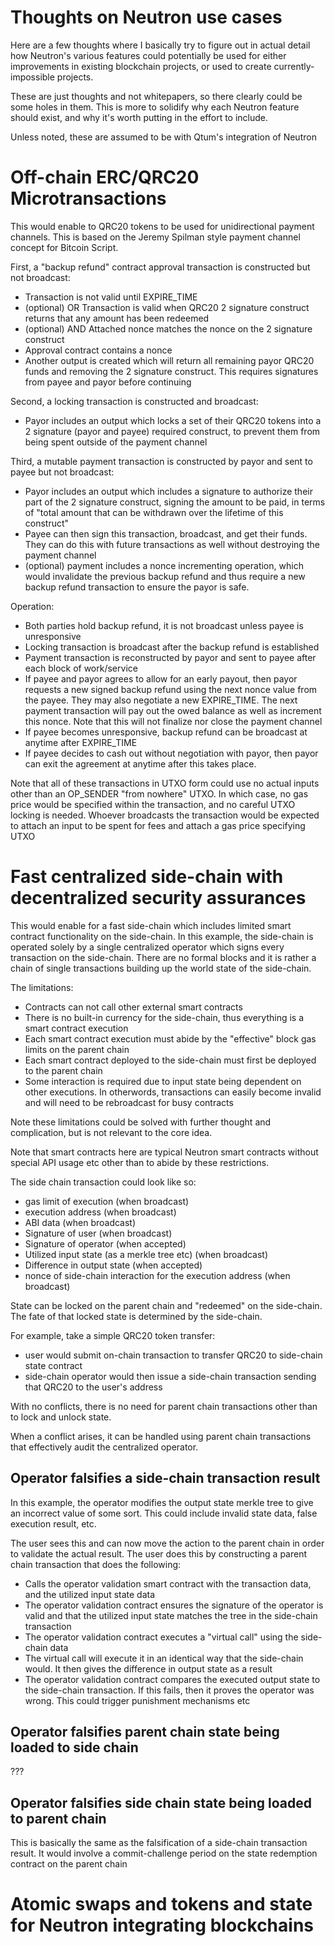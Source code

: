 # Thoughts on Neutron use cases

Here are a few thoughts where I basically try to figure out in actual detail how Neutron's various features could potentially be used for either improvements in existing blockchain projects, or used to create currently-impossible projects.

These are just thoughts and not whitepapers, so there clearly could be some holes in them. This is more to solidify why each Neutron feature should exist, and why it's worth putting in the effort to include.

Unless noted, these are assumed to be with Qtum's integration of Neutron


# Off-chain ERC/QRC20 Microtransactions

This would enable to QRC20 tokens to be used for unidirectional payment channels. This is based on the Jeremy Spilman style payment channel concept for Bitcoin Script.

First, a "backup refund" contract approval transaction is constructed but not broadcast:

* Transaction is not valid until EXPIRE_TIME
* (optional) OR Transaction is valid when QRC20 2 signature construct returns that any amount has been redeemed
* (optional) AND Attached nonce matches the nonce on the 2 signature construct
* Approval contract contains a nonce
* Another output is created which will return all remaining payor QRC20 funds and removing the 2 signature construct. This requires signatures from payee and payor before continuing

Second, a locking transaction is constructed and broadcast:

* Payor includes an output which locks a set of their QRC20 tokens into a 2 signature (payor and payee) required construct, to prevent them from being spent outside of the payment channel

Third, a mutable payment transaction is constructed by payor and sent to payee but not broadcast:

* Payor includes an output which includes a signature to authorize their part of the 2 signature construct, signing the amount to be paid, in terms of "total amount that can be withdrawn over the lifetime of this construct"
* Payee can then sign this transaction, broadcast, and get their funds. They can do this with future transactions as well without destroying the payment channel
* (optional) payment includes a nonce incrementing operation, which would invalidate the previous backup refund and thus require a new backup refund transaction to ensure the payor is safe.

Operation:

* Both parties hold backup refund, it is not broadcast unless payee is unresponsive
* Locking transaction is broadcast after the backup refund is established
* Payment transaction is reconstructed by payor and sent to payee after each block of work/service
* If payee and payor agrees to allow for an early payout, then payor requests a new signed backup refund using the next nonce value from the payee. They may also negotiate a new EXPIRE_TIME. The next payment transaction will pay out the owed balance as well as increment this nonce. Note that this will not finalize nor close the payment channel
* If payee becomes unresponsive, backup refund can be broadcast at anytime after EXPIRE_TIME
* If payee decides to cash out without negotiation with payor, then payor can exit the agreement at anytime after this takes place.

Note that all of these transactions in UTXO form could use no actual inputs other than an OP_SENDER "from nowhere" UTXO. In which case, no gas price would be specified within the transaction, and no careful UTXO locking is needed. Whoever broadcasts the transaction would be expected to attach an input to be spent for fees and attach a gas price specifying UTXO


# Fast centralized side-chain with decentralized security assurances

This would enable for a fast side-chain which includes limited smart contract functionality on the side-chain. In this example, the side-chain is operated solely by a single centralized operator which signs every transaction on the side-chain. There are no formal blocks and it is rather a chain of single transactions building up the world state of the side-chain.

The limitations:

* Contracts can not call other external smart contracts
* There is no built-in currency for the side-chain, thus everything is a smart contract execution
* Each smart contract execution must abide by the "effective" block gas limits on the parent chain
* Each smart contract deployed to the side-chain must first be deployed to the parent chain
* Some interaction is required due to input state being dependent on other executions. In otherwords, transactions can easily become invalid and will need to be rebroadcast for busy contracts

Note these limitations could be solved with further thought and complication, but is not relevant to the core idea.

Note that smart contracts here are typical Neutron smart contracts without special API usage etc other than to abide by these restrictions.

The side chain transaction could look like so:

* gas limit of execution (when broadcast)
* execution address (when broadcast)
* ABI data (when broadcast)
* Signature of user (when broadcast)
* Signature of operator (when accepted)
* Utilized input state (as a merkle tree etc) (when broadcast)
* Difference in output state (when accepted)
* nonce of side-chain interaction for the execution address (when broadcast)

State can be locked on the parent chain and "redeemed" on the side-chain. The fate of that locked state is determined by the side-chain. 

For example, take a simple QRC20 token transfer:

* user would submit on-chain transaction to transfer QRC20 to side-chain state contract
* side-chain operator would then issue a side-chain transaction sending that QRC20 to the user's address

With no conflicts, there is no need for parent chain transactions other than to lock and unlock state.

When a conflict arises, it can be handled using parent chain transactions that effectively audit the centralized operator.

## Operator falsifies a side-chain transaction result

In this example, the operator modifies the output state merkle tree to give an incorrect value of some sort. This could include invalid state data, false execution result, etc.

The user sees this and can now move the action to the parent chain in order to validate the actual result. The user does this by constructing a parent chain transaction that does the following:

* Calls the operator validation smart contract with the transaction data, and the utilized input state data
* The operator validation contract ensures the signature of the operator is valid and that the utilized input state matches the tree in the side-chain transaction
* The operator validation contract executes a "virtual call" using the side-chain data
* The virtual call will execute it in an identical way that the side-chain would. It then gives the difference in output state as a result
* The operator validation contract compares the executed output state to the side-chain transaction. If this fails, then it proves the operator was wrong. This could trigger punishment mechanisms etc

## Operator falsifies parent chain state being loaded to side chain

???

## Operator falsifies side chain state being loaded to parent chain

This is basically the same as the falsification of a side-chain transaction result. It would involve a commit-challenge period on the state redemption contract on the parent chain



# Atomic swaps and tokens and state for Neutron integrating blockchains










